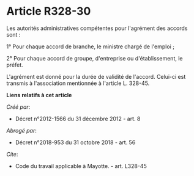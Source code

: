 # Article R328-30

Les autorités administratives compétentes pour l'agrément des accords sont : 

1° Pour chaque accord de branche, le ministre chargé de l'emploi ; 

2° Pour chaque accord de groupe, d'entreprise ou d'établissement, le préfet. 

L'agrément est donné pour la durée de validité de l'accord. Celui-ci est transmis à l'association mentionnée à l'article L.
328-45.

**Liens relatifs à cet article**

_Créé par_:

  - Décret n°2012-1566 du 31 décembre 2012 - art. 8

_Abrogé par_:

  - Décret n°2018-953 du 31 octobre 2018 - art. 56

_Cite_:

  - Code du travail applicable à Mayotte. - art. L328-45
